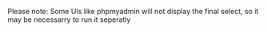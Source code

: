Please note: Some UIs like phpmyadmin will not display the final select, so it may be necessarry to run it seperatly